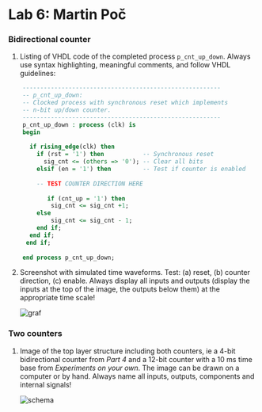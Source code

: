 # Lab 6: Martin Poč

### Bidirectional counter

1. Listing of VHDL code of the completed process `p_cnt_up_down`. Always use syntax highlighting, meaningful comments, and follow VHDL guidelines:

```vhdl
    --------------------------------------------------------
    -- p_cnt_up_down:
    -- Clocked process with synchronous reset which implements
    -- n-bit up/down counter.
    --------------------------------------------------------
    p_cnt_up_down : process (clk) is
    begin
    
      if rising_edge(clk) then
        if (rst = '1') then           -- Synchronous reset
          sig_cnt <= (others => '0'); -- Clear all bits
        elsif (en = '1') then         -- Test if counter is enabled
        
        -- TEST COUNTER DIRECTION HERE
        
           if (cnt_up = '1') then 
            sig_cnt <= sig_cnt +1;
        else 
            sig_cnt <= sig_cnt - 1;
        end if;
      end if;
     end if;
     
    end process p_cnt_up_down;
```

2. Screenshot with simulated time waveforms. Test: (a) reset, (b) counter direction, (c) enable. Always display all inputs and outputs (display the inputs at the top of the image, the outputs below them) at the appropriate time scale!

   ![graf](https://user-images.githubusercontent.com/95315728/226441481-27bc7ae2-d266-4386-b137-67b432d5ba2e.png)

### Two counters

1. Image of the top layer structure including both counters, ie a 4-bit bidirectional counter from *Part 4* and a 12-bit counter with a 10 ms time base from *Experiments on your own*. The image can be drawn on a computer or by hand. Always name all inputs, outputs, components and internal signals!

   ![schema](https://user-images.githubusercontent.com/95315728/226441507-f21a7518-c020-48bc-a071-2b257ae89b38.png)
